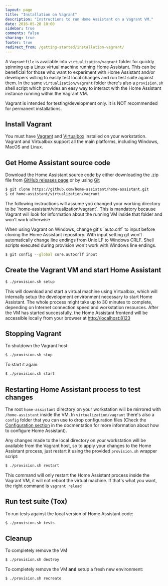 ```yaml
---
layout: page
title: "Installation on Vagrant"
description: "Instructions to run Home Assistant on a Vagrant VM."
date: 2016-05-28 10:00
sidebar: true
comments: false
sharing: true
footer: true
redirect_from: /getting-started/installation-vagrant/
---
```


A `Vagrantfile` is available into `virtualization/vagrant` folder for quickly spinning up a Linux virtual machine running Home Assistant. This can be beneficial for those who want to experiment with Home Assistant and/or developers willing to easily test local changes and run test suite against them. In the same `virtualization/vagrant` folder there's also a `provision.sh` shell script which provides an easy way to interact with the Home Assistant instance running within the Vagrant VM.

<p class='note'>
Vagrant is intended for testing/development only. It is NOT recommended for permanent installations.
</p>

## Install Vagrant

You must have [Vagrant](https://www.vagrantup.com/downloads.html) and [Virtualbox](https://www.virtualbox.org/wiki/Downloads) installed on your workstation. Vagrant and Virtualbox support all the main platforms, including Windows, MacOS and Linux.

## Get Home Assistant source code

Download the Home Assistant source code by either downloading the .zip file from [GitHub releases page](https://github.com/home-assistant/home-assistant/releases) or by using [Git](https://git-scm.com/)

```bash
$ git clone https://github.com/home-assistant/home-assistant.git
$ cd home-assistant/virtualization/vagrant
```

<p class='note'>
The following instructions will assume you changed your working directory to be `home-assistant/virtualization/vagrant`. This is mandatory because Vagrant will look for information about the running VM inside that folder and won't work otherwise
</p>

<p class='note'>
When using Vagrant on Windows, change git's `auto.crlf` to input before cloning the Home Assistant repository. With input setting git won't automatically change line endings from Unix LF to Windows CRLF. Shell scripts executed during provision won't work with Windows line endings.
</p>

```bash
$ git config --global core.autocrlf input
```

## Create the Vagrant VM and start Home Assistant

```bash
$ ./provision.sh setup
```

This will download and start a virtual machine using Virtualbox, which will internally setup the development environment necessary to start Home Assistant. The whole process might take up to 30 minutes to complete, depending on Internet connection speed and workstation resources. After the VM has started successfully, the Home Assistant frontend will be accessible locally from your browser at [http://localhost:8123](http://localhost:8123)

## Stopping Vagrant

To shutdown the Vagrant host:

```bash
$ ./provision.sh stop
```

To start it again:

```bash
$ ./provision.sh start
```

## Restarting Home Assistant process to test changes

The root `home-assistant` directory on your workstation will be mirrored with `/home-assistant` inside the VM. In `virtualization/vagrant` there's also a `config` folder that you can use to drop configuration files (Check the [Configuration section](/docs/configuration/) in the docmentation for more information about how to configure Home Assistant).

Any changes made to the local directory on your workstation will be available from the Vagrant host, so to apply your changes to the Home Assistant process, just restart it using the provided `provision.sh` wrapper script:

```bash
$ ./provision.sh restart
```

<p class='note'>
This command will only restart the Home Assistant process inside the Vagrant VM, it will not reboot the virtual machine. If that's what you want, the right command is <code>vagrant reload</code>
</p>

## Run test suite (Tox)

To run tests against the local version of Home Assistant code:

```bash
$ ./provision.sh tests
```

## Cleanup

To completely remove the VM

```bash
$ ./provision.sh destroy
```

To completely remove the VM **and** setup a fresh new environment:

```bash
$ ./provision.sh recreate
```
